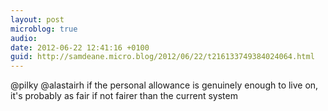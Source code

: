 ```yaml
---
layout: post
microblog: true
audio: 
date: 2012-06-22 12:41:16 +0100
guid: http://samdeane.micro.blog/2012/06/22/t216133749384024064.html
---
```

@pilky @alastairh if the personal allowance is genuinely enough to live on, it's probably as fair if not fairer than the current system
